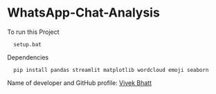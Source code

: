 # WhatsApp-Chat-Analysis

To run this Project
```shell
  setup.bat
```
Dependencies
```shell
  pip install pandas streamlit matplotlib wordcloud emoji seaborn
```

Name of developer and GitHub profile:
[Vivek Bhatt](https://github.com/Vivekbhatt02)
